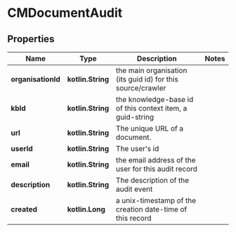 
# CMDocumentAudit

## Properties
Name | Type | Description | Notes
------------ | ------------- | ------------- | -------------
**organisationId** | **kotlin.String** | the main organisation (its guid id) for this source/crawler | 
**kbId** | **kotlin.String** | the knowledge-base id of this context item, a guid-string | 
**url** | **kotlin.String** | The unique URL of a document. | 
**userId** | **kotlin.String** | The user&#39;s id | 
**email** | **kotlin.String** | the email address of the user for this audit record | 
**description** | **kotlin.String** | The description of the audit event | 
**created** | **kotlin.Long** | a unix-timestamp of the creation date-time of this record | 



